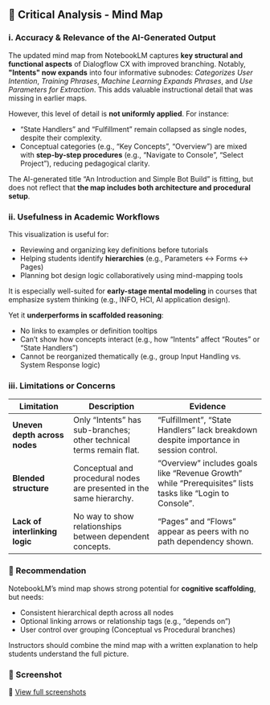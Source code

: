 ## 🧠 Critical Analysis - Mind Map

### i. Accuracy & Relevance of the AI-Generated Output

The updated mind map from NotebookLM captures **key structural and functional aspects** of Dialogflow CX with improved branching. Notably, **"Intents" now expands** into four informative subnodes: *Categorizes User Intention*, *Training Phrases*, *Machine Learning Expands Phrases*, and *Use Parameters for Extraction*. This adds valuable instructional detail that was missing in earlier maps.

However, this level of detail is **not uniformly applied**. For instance:
- “State Handlers” and “Fulfillment” remain collapsed as single nodes, despite their complexity.
- Conceptual categories (e.g., “Key Concepts”, “Overview”) are mixed with **step-by-step procedures** (e.g., “Navigate to Console”, “Select Project”), reducing pedagogical clarity.

The AI-generated title “An Introduction and Simple Bot Build” is fitting, but does not reflect that **the map includes both architecture and procedural setup**.

### ii. Usefulness in Academic Workflows

This visualization is useful for:
- Reviewing and organizing key definitions before tutorials
- Helping students identify **hierarchies** (e.g., Parameters ↔ Forms ↔ Pages)
- Planning bot design logic collaboratively using mind-mapping tools

It is especially well-suited for **early-stage mental modeling** in courses that emphasize system thinking (e.g., INFO, HCI, AI application design).

Yet it **underperforms in scaffolded reasoning**:
- No links to examples or definition tooltips
- Can’t show how concepts interact (e.g., how “Intents” affect “Routes” or “State Handlers”)
- Cannot be reorganized thematically (e.g., group Input Handling vs. System Response logic)

### iii. Limitations or Concerns

| Limitation | Description | Evidence |
|------------|-------------|----------|
| **Uneven depth across nodes** | Only “Intents” has sub-branches; other technical terms remain flat. | “Fulfillment”, “State Handlers” lack breakdown despite importance in session control. |
| **Blended structure** | Conceptual and procedural nodes are presented in the same hierarchy. | “Overview” includes goals like “Revenue Growth” while “Prerequisites” lists tasks like “Login to Console”. |
| **Lack of interlinking logic** | No way to show relationships between dependent concepts. | “Pages” and “Flows” appear as peers with no path dependency shown. |

### 📌 Recommendation

NotebookLM’s mind map shows strong potential for **cognitive scaffolding**, but needs:
- Consistent hierarchical depth across all nodes
- Optional linking arrows or relationship tags (e.g., “depends on”)
- User control over grouping (Conceptual vs Procedural branches)

Instructors should combine the mind map with a written explanation to help students understand the full picture.

### 📸 Screenshot

📂 [View full screenshots](https://github.com/Diinmel/BUS5001_21964848_A3/tree/main/screenshots)  
